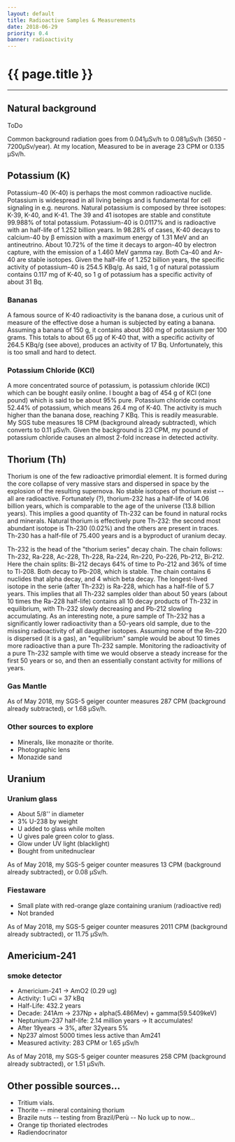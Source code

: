 ```yaml
---
layout: default
title: Radioactive Samples & Measurements
date: 2018-06-29
priority: 0.4
banner: radioactivity
---
```


{{ page.title }}
=====
---

## Natural background

ToDo

Common background radiation goes from 0.041μSv/h to 0.081μSv/h (3650 - 7200μSv/year).
At my location, Measured to be in average 23 CPM or 0.135 &mu;Sv/h.



## Potassium (K)

Potassium-40 (K-40) is perhaps the most common radioactive nuclide.  Potassium
is widespread in all living beings and is fundamental for cell signaling in
e.g. neurons. Natural potassium is composed by three isotopes: K-39, K-40, and
K-41. The 39 and 41 isotopes are stable and constitute 99.988% of total
potassium. Potassium-40 is 0.0117% and is radioactive with an half-life of
1.252 billion years.  In 98.28% of cases, K-40 decays to calcium-40 by &beta;
emission with a maximum energy of 1.31 MeV and an antineutrino. About 10.72% of
the time it decays to argon-40 by electron capture, with the emission of a
1.460 MeV gamma ray. Both Ca-40 and Ar-40 are stable isotopes. Given the
half-life of 1.252 billion years, the specific activity of potassium-40 is
254.5 KBq/g.  As said, 1 g of natural potassium contains 0.117 mg of K-40, so 1
g of potassium has a specific activity of about 31 Bq.

### Bananas

A famous source of K-40 radioactivity is the banana dose, a curious unit of
measure of the effective dose a human is subjected by eating a banana.
Assuming a banana of 150 g, it contains about 360 mg of potassium per 100
grams.  This totals to about 65 &mu;g of K-40 that, with a specific activity of
264.5 KBq/g (see above), produces an activity of 17 Bq.  Unfortunately, this is
too small and hard to detect.

### Potassium Chloride (KCl)

A more concentrated source of potassium, is potassium chloride (KCl) which can
be bought easily online. I bought a bag of 454 g of KCl (one pound) which is
said to be about 95% pure.  Potassium chloride contains 52.44% of potassium,
which means 26.4 mg of K-40. The activity is much higher than the
banana dose, reaching 7 KBq. This is readily measurable. My SGS tube measures
18 CPM (background already subtracted), which converts to 0.11 &mu;Sv/h. Given
the background is 23 CPM, my pound of potassium chloride causes an almost 2-fold
increase in detected activity.


## Thorium (Th)

Thorium is one of the few radioactive primordial element. It is formed during
the core collapse of very massive stars and dispersed in space by the explosion
of the resulting supernova. No stable isotopes of thorium exist -- all are
radioactive.  Fortunately (?), thorium-232 has a half-life of 14.06 billion
years, which is comparable to the age of the universe (13.8 billion years).
This implies a good quantity of Th-232 can be found in natural rocks and
minerals. Natural thorium is effectively pure Th-232: the second most abundant
isotope is Th-230 (0.02%) and the others are present in traces. Th-230 has a
half-file of 75.400 years and is a byproduct of uranium decay.

Th-232 is the head of the "thorium series" decay chain. The chain follows:
Th-232, Ra-228, Ac-228, Th-228, Ra-224, Rn-220, Po-226, Pb-212, Bi-212. Here
the chain splits: Bi-212 decays 64% of time to Po-212 and 36% of time to
Tl-208. Both decay to Pb-208, which is stable. The chain contains 6 nuclides
that alpha decay, and 4 which beta decay. The longest-lived isotope in the
serie (after Th-232) is Ra-228, which has a half-file of 5.7 years. This
implies that all Th-232 samples older than about 50 years (about 10 times the
Ra-228 half-life) contains all 10 decay products of Th-232 in equilibrium, with
Th-232 slowly decreasing and Pb-212 slowling accumulating. As an interesting
note, a pure sample of Th-232 has a significantly lower radioactivity than a
50-years old sample, due to the missing radioactivity of all daugther isotopes.
Assuming none of the Rn-220 is dispersed (it is a gas), an "equilibrium" sample
would be about 10 times more radioactive than a pure Th-232 sample. Monitoring
the radioactivity of a pure Th-232 sample with time we would observe a steady
increase for the first 50 years or so, and then an essentially constant
activity for millions of years.

### Gas Mantle

As of May 2018, my SGS-5 geiger counter measures 287 CPM (background already
subtracted), or 1.68 &mu;Sv/h.

### Other sources to explore

 - Minerals, like monazite or thorite.
 - Photographic lens
 - Monazide sand


## Uranium

### Uranium glass
 - About 5/8'' in diameter
 - 3% U-238 by weight
 - U added to glass while molten
 - U gives pale green color to glass. 
 - Glow under UV light (blacklight)
 - Bought from unitednuclear

As of May 2018, my SGS-5 geiger counter measures 13 CPM (background already
subtracted), or 0.08 &mu;Sv/h.

### Fiestaware

 - Small plate with red-orange glaze containing uranium (radioactive red)
 - Not branded

As of May 2018, my SGS-5 geiger counter measures 2011 CPM (background already
subtracted), or 11.75 &mu;Sv/h.


## Americium-241 

### smoke detector
 - Americium-241   -> AmO2  (0.29 ug)
 - Activity: 1 uCi = 37 kBq
 - Half-Life: 432.2 years
 - Decade: 241Am -> 237Np + alpha(5.486Mev) + gamma(59.5409keV)
 - Neptunium-237 half-life: 2.14 million years -> It accumulates!
 - After 19years -> 3%, after 32years 5%
 - Np237 almost 5000 times less active than Am241
 - Measured activity: 283 CPM or 1.65 &mu;Sv/h

As of May 2018, my SGS-5 geiger counter measures 258 CPM (background already
subtracted), or 1.51 &mu;Sv/h.


## Other possible sources...
 - Tritium vials.
 - Thorite -- mineral containing thorium
 - Brazile nuts -- testing from Brazil/Perù -- No luck up to now...
 - Orange tip thoriated electrodes
 - Radiendocrinator

